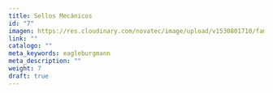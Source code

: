 ```yaml
---
title: Sellos Mecánicos
id: "7"
imagen: https://res.cloudinary.com/novatec/image/upload/v1530801710/familias/e6880cfd326701085ad549f45a1dfbc6-Cartex.jpg
link: ""
catalogo: ""
meta_keywords: eagleburgmann
meta_description: ""
weight: 7
draft: true
---
```

